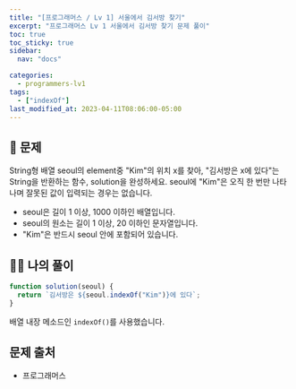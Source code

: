 ```yaml
---
title: "[프로그래머스 / Lv 1] 서울에서 김서방 찾기"
excerpt: "프로그래머스 Lv 1 서울에서 김서방 찾기 문제 풀이"
toc: true
toc_sticky: true
sidebar:
  nav: "docs"

categories:
  - programmers-lv1
tags:
  - ["indexOf"]
last_modified_at: 2023-04-11T08:06:00-05:00
---
```


## 📄 문제

String형 배열 seoul의 element중 "Kim"의 위치 x를 찾아, "김서방은 x에 있다"는 String을 반환하는 함수, solution을 완성하세요. seoul에 "Kim"은 오직 한 번만 나타나며 잘못된 값이 입력되는 경우는 없습니다.

- seoul은 길이 1 이상, 1000 이하인 배열입니다.
- seoul의 원소는 길이 1 이상, 20 이하인 문자열입니다.
- "Kim"은 반드시 seoul 안에 포함되어 있습니다.

## 🙋‍♀️ 나의 풀이

```js
function solution(seoul) {
  return `김서방은 ${seoul.indexOf("Kim")}에 있다`;
}
```

배열 내장 메소드인 `indexOf()`를 사용했습니다.

## 문제 출처

- 프로그래머스
